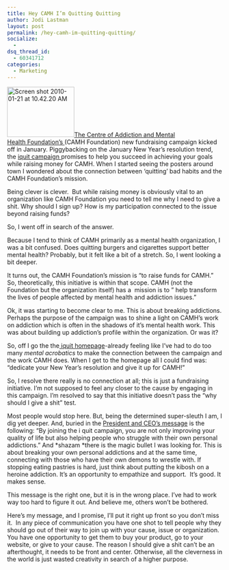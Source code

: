```yaml
---
title: Hey CAMH I’m Quitting Quitting
author: Jodi Lastman
layout: post
permalink: /hey-camh-im-quitting-quitting/
socialize:
  - 
dsq_thread_id:
  - 60341712
categories:
  - Marketing
---
```

<img class="alignleft size-full wp-image-1753" title="Screen shot 2010-01-21 at 10.42.20 AM" src="http://hypenotic.com/wordpress/wp-content/uploads/2010/01/Screen-shot-2010-01-21-at-10.42.20-AM.png" alt="Screen shot 2010-01-21 at 10.42.20 AM" width="157" height="117" />[The Centre of Addiction and Mental Health Foundation&#8217;s ][1](CAMH Foundation) new fundraising campaign kicked off in January. Piggybacking on the January New Year&#8217;s resolution trend, the [iquit campaign ][2]promises to help you succeed in achieving your goals while raising money for CAMH. When I started seeing the posters around town I wondered about the connection between &#8216;quitting&#8217; bad habits and the CAMH Foundation&#8217;s mission.

Being clever is clever.  But while raising money is obviously vital to an organization like CAMH Foundation you need to tell me why I need to give a shit. Why should I sign up? How is my participation connected to the issue beyond raising funds?

So, I went off in search of the answer.

Because I tend to think of CAMH primarily as a mental health organization, I was a bit confused. Does quitting burgers and cigarettes support better mental health? Probably, but it felt like a bit of a stretch. So, I went looking a bit deeper.

It turns out, the CAMH Foundation&#8217;s mission is &#8220;to raise funds for CAMH.&#8221; So, theoretically, this initiative is within that scope. CAMH (not the Foundation but the organization itself) has a  mission is to &#8221; help transform the lives of people affected by mental health and addiction issues.&#8221;

Ok, it was starting to become clear to me. This is about breaking addictions. Perhaps the purpose of the campaign was to shine a light on CAMH&#8217;s work on addiction which is often in the shadows of it&#8217;s mental health work. This was about building up addiction&#8217;s profile within the organization. Or was it?

So, off I go the the[ iquit homepage][2]-already feeling like I&#8217;ve had to do too many *mental acrobatics* to make the connection between the campaign and the work CAMH does. When I get to the homepage all I could find was: &#8220;dedicate your New Year&#8217;s resolution and give it up for CAMH!&#8221;

So, I resolve there really is no connection at all; this is just a fundraising initiative. I&#8217;m not supposed to feel any closer to the cause by engaging in this campaign. I&#8217;m resolved to say that this initiative doesn&#8217;t pass the &#8220;why should I give a shit&#8221; test.

Most people would stop here. But, being the determined super-sleuth I am, I dig yet deeper. And, buried in the [President and CEO&#8217;s message][3] is the following: &#8220;By joining the i quit campaign, you are not only improving your quality of life but also helping people who struggle with their own personal addictions.&#8221; And *shazam *there is the magic bullet I was looking for. This is about breaking your own personal addictions and at the same time, connecting with those who have their own demons to wrestle with. If stopping eating pastries is hard, just think about putting the kibosh on a heroine addiction. It&#8217;s an opportunity to empathize and support.  It&#8217;s good. It makes sense.

This message is the right one, but it is in the wrong place. I&#8217;ve had to work way too hard to figure it out. And believe me, others won&#8217;t be bothered.

Here&#8217;s my message, and I promise, I&#8217;ll put it right up front so you don&#8217;t miss it.  In any piece of communication you have one shot to tell people why they should go out of their way to join up with your cause, issue or organization. You have one opportunity to get them to buy your product, go to your website, or give to your cause. The reason I should give a shit can&#8217;t be an afterthought, it needs to be front and center. Otherwise, all the cleverness in the world is just wasted creativity in search of a higher purpose.

 [1]: http://www.supportcamh.ca/
 [2]: http://www.imaquitter.ca/
 [3]: http://www.imaquitter.ca/about-ftk_thankyou.aspx